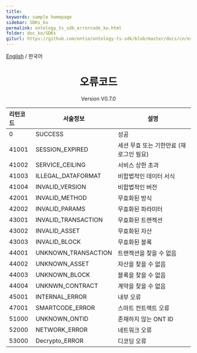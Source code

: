 ```yaml
---
title:
keywords: sample homepage
sidebar: SDKs_ko
permalink: ontology_ts_sdk_errorcode_ko.html
folder: doc_ko/SDKs
giturl: https://github.com/ontio/ontology-ts-sdk/blob/master/docs/cn/errorcode.md
---
```


[English](./ontology_ts_sdk_errorcode_en.html) / 한국어

<h1 align="center">오류코드</h1>
<p align="center" class="version">Version V0.7.0 </p>



| 리턴코드 | 서술정보                      | 설명                              |
| :------- | ----------------------------- | --------------------------------- |
| 0        | SUCCESS                       | 성공                              |
| 41001 | SESSION_EXPIRED | 세션 무효 또는 기한만료 (재 로그인 필요)  |
| 41002 | SERVICE_CEILING | 서비스 상한 초과 |
| 41003 | ILLEGAL_DATAFORMAT | 비합법적인 데이터 서식 |
| 41004 | INVALID_VERSION| 비합법적인 버전 |
| 42001 | INVALID_METHOD |무효화된 방식|
| 42002 | INVALID_PARAMS |무효화된 파라미터|
| 43001 | INVALID_TRANSACTION |무효화된 트랜젝션|
| 43002 | INVALID_ASSET |무효화된 자산|
| 43003 | INVALID_BLOCK |무효화된 블록|
| 44001 | UNKNOWN_TRANSACTION |트랜젝션을 찾을 수 없음|
| 44002 | UNKNOWN_ASSET |자산을 찾을 수 없음 |
| 44003 | UNKNOWN_BLOCK | 블록을 찾을 수 없음 |
| 44004 | UNKNWN_CONTRACT |계약을 찾을 수 없음|
| 45001 | INTERNAL_ERROR |내부 오류|
| 47001 | SMARTCODE_ERROR| 스마트 컨트랙트 오류 |
| 51000 | UNKNOWN_ONTID  | 존재하지 않는 ONT ID |
| 52000 | NETWORK_ERROR  | 네트워크 오류 |
| 53000 | Decrypto_ERROR | 디코딩 오류 |